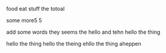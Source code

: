 food eat stuff the totoal 

some more5 5 

add some words they seems the hello and tehn hello the thing 

hello the thing hello the theing ehllo the thing aheppen